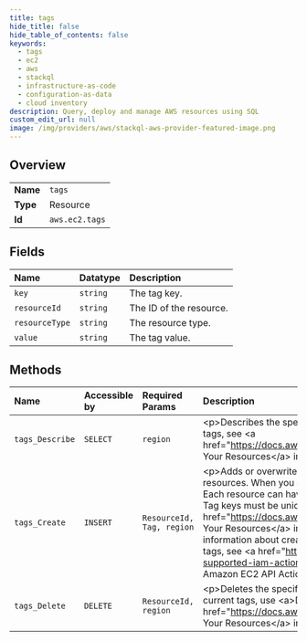 ```yaml
---
title: tags
hide_title: false
hide_table_of_contents: false
keywords:
  - tags
  - ec2
  - aws    
  - stackql
  - infrastructure-as-code
  - configuration-as-data
  - cloud inventory
description: Query, deploy and manage AWS resources using SQL
custom_edit_url: null
image: /img/providers/aws/stackql-aws-provider-featured-image.png
---
```

  
    

## Overview
<table><tbody>
<tr><td><b>Name</b></td><td><code>tags</code></td></tr>
<tr><td><b>Type</b></td><td>Resource</td></tr>
<tr><td><b>Id</b></td><td><code>aws.ec2.tags</code></td></tr>
</tbody></table>

## Fields
| Name | Datatype | Description |
|:-----|:---------|:------------|
| `key` | `string` | The tag key. |
| `resourceId` | `string` | The ID of the resource. |
| `resourceType` | `string` | The resource type. |
| `value` | `string` | The tag value. |
## Methods
| Name | Accessible by | Required Params | Description |
|:-----|:--------------|:----------------|:------------|
| `tags_Describe` | `SELECT` | `region` | &lt;p&gt;Describes the specified tags for your EC2 resources.&lt;/p&gt; &lt;p&gt;For more information about tags, see &lt;a href="https://docs.aws.amazon.com/AWSEC2/latest/UserGuide/Using_Tags.html"&gt;Tagging Your Resources&lt;/a&gt; in the &lt;i&gt;Amazon Elastic Compute Cloud User Guide&lt;/i&gt;.&lt;/p&gt; |
| `tags_Create` | `INSERT` | `ResourceId, Tag, region` | &lt;p&gt;Adds or overwrites only the specified tags for the specified Amazon EC2 resource or resources. When you specify an existing tag key, the value is overwritten with the new value. Each resource can have a maximum of 50 tags. Each tag consists of a key and optional value. Tag keys must be unique per resource.&lt;/p&gt; &lt;p&gt;For more information about tags, see &lt;a href="https://docs.aws.amazon.com/AWSEC2/latest/UserGuide/Using_Tags.html"&gt;Tagging Your Resources&lt;/a&gt; in the &lt;i&gt;Amazon Elastic Compute Cloud User Guide&lt;/i&gt;. For more information about creating IAM policies that control users' access to resources based on tags, see &lt;a href="https://docs.aws.amazon.com/AWSEC2/latest/UserGuide/ec2-supported-iam-actions-resources.html"&gt;Supported Resource-Level Permissions for Amazon EC2 API Actions&lt;/a&gt; in the &lt;i&gt;Amazon Elastic Compute Cloud User Guide&lt;/i&gt;.&lt;/p&gt; |
| `tags_Delete` | `DELETE` | `ResourceId, region` | &lt;p&gt;Deletes the specified set of tags from the specified set of resources.&lt;/p&gt; &lt;p&gt;To list the current tags, use &lt;a&gt;DescribeTags&lt;/a&gt;. For more information about tags, see &lt;a href="https://docs.aws.amazon.com/AWSEC2/latest/UserGuide/Using_Tags.html"&gt;Tagging Your Resources&lt;/a&gt; in the &lt;i&gt;Amazon Elastic Compute Cloud User Guide&lt;/i&gt;.&lt;/p&gt; |
